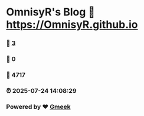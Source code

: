 # OmnisyR's Blog :link: https://OmnisyR.github.io 
### :page_facing_up: [3](https://OmnisyR.github.io/tag.html) 
### :speech_balloon: 0 
### :hibiscus: 4717 
### :alarm_clock: 2025-07-24 14:08:29 
### Powered by :heart: [Gmeek](https://github.com/Meekdai/Gmeek)
